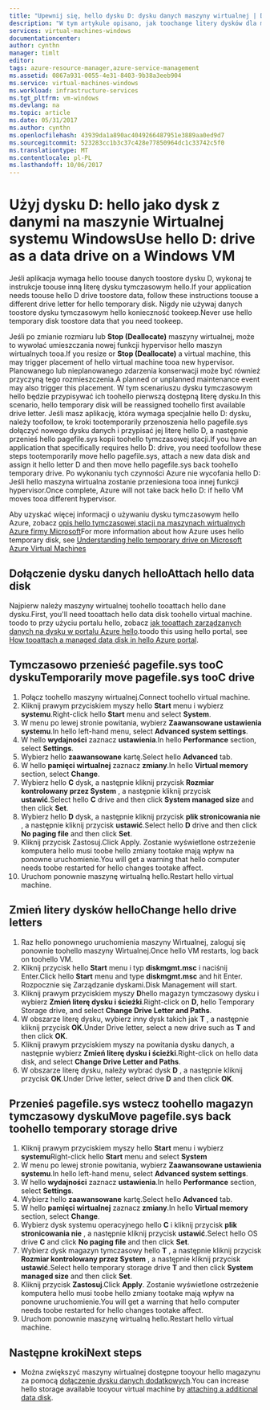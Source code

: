 ```yaml
---
title: "Upewnij się, hello dysku D: dysku danych maszyny wirtualnej | Dokumentacja firmy Microsoft"
description: "W tym artykule opisano, jak toochange litery dysków dla maszyny Wirtualnej systemu Windows tak, aby można było używać dysków D: hello jako dysk danych."
services: virtual-machines-windows
documentationcenter: 
author: cynthn
manager: timlt
editor: 
tags: azure-resource-manager,azure-service-management
ms.assetid: 0867a931-0055-4e31-8403-9b38a3eeb904
ms.service: virtual-machines-windows
ms.workload: infrastructure-services
ms.tgt_pltfrm: vm-windows
ms.devlang: na
ms.topic: article
ms.date: 05/31/2017
ms.author: cynthn
ms.openlocfilehash: 43939da1a890ac4049266487951e3889aa0ed9d7
ms.sourcegitcommit: 523283cc1b3c37c428e77850964dc1c33742c5f0
ms.translationtype: MT
ms.contentlocale: pl-PL
ms.lasthandoff: 10/06/2017
---
```

# <a name="use-hello-d-drive-as-a-data-drive-on-a-windows-vm"></a><span data-ttu-id="076f3-103">Użyj dysku D: hello jako dysk z danymi na maszynie Wirtualnej systemu Windows</span><span class="sxs-lookup"><span data-stu-id="076f3-103">Use hello D: drive as a data drive on a Windows VM</span></span>
<span data-ttu-id="076f3-104">Jeśli aplikacja wymaga hello toouse danych toostore dysku D, wykonaj te instrukcje toouse inną literę dysku tymczasowym hello.</span><span class="sxs-lookup"><span data-stu-id="076f3-104">If your application needs toouse hello D drive toostore data, follow these instructions toouse a different drive letter for hello temporary disk.</span></span> <span data-ttu-id="076f3-105">Nigdy nie używaj danych toostore dysku tymczasowym hello konieczność tookeep.</span><span class="sxs-lookup"><span data-stu-id="076f3-105">Never use hello temporary disk toostore data that you need tookeep.</span></span>

<span data-ttu-id="076f3-106">Jeśli po zmianie rozmiaru lub **Stop (Deallocate)** maszyny wirtualnej, może to wywołać umieszczania nowej funkcji hypervisor hello maszyn wirtualnych tooa.</span><span class="sxs-lookup"><span data-stu-id="076f3-106">If you resize or **Stop (Deallocate)** a virtual machine, this may trigger placement of hello virtual machine tooa new hypervisor.</span></span> <span data-ttu-id="076f3-107">Planowanego lub nieplanowanego zdarzenia konserwacji może być również przyczyną tego rozmieszczenia.</span><span class="sxs-lookup"><span data-stu-id="076f3-107">A planned or unplanned maintenance event may also trigger this placement.</span></span> <span data-ttu-id="076f3-108">W tym scenariuszu dysku tymczasowym hello będzie przypisywać ich toohello pierwszą dostępną literę dysku.</span><span class="sxs-lookup"><span data-stu-id="076f3-108">In this scenario, hello temporary disk will be reassigned toohello first available drive letter.</span></span> <span data-ttu-id="076f3-109">Jeśli masz aplikację, która wymaga specjalnie hello D: dysku, należy toofollow, te kroki tootemporarily przenoszenia hello pagefile.sys dołączyć nowego dysku danych i przypisać jej literę hello D, a następnie przenieś hello pagefile.sys kopii toohello tymczasowej stacji.</span><span class="sxs-lookup"><span data-stu-id="076f3-109">If you have an application that specifically requires hello D: drive, you need toofollow these steps tootemporarily move hello pagefile.sys, attach a new data disk and assign it hello letter D and then move hello pagefile.sys back toohello temporary drive.</span></span> <span data-ttu-id="076f3-110">Po wykonaniu tych czynności Azure nie wycofania hello D: Jeśli hello maszyna wirtualna zostanie przeniesiona tooa innej funkcji hypervisor.</span><span class="sxs-lookup"><span data-stu-id="076f3-110">Once complete, Azure will not take back hello D: if hello VM moves tooa different hypervisor.</span></span>

<span data-ttu-id="076f3-111">Aby uzyskać więcej informacji o używaniu dysku tymczasowym hello Azure, zobacz [opis hello tymczasowej stacji na maszynach wirtualnych Azure firmy Microsoft](https://blogs.msdn.microsoft.com/mast/2013/12/06/understanding-the-temporary-drive-on-windows-azure-virtual-machines/)</span><span class="sxs-lookup"><span data-stu-id="076f3-111">For more information about how Azure uses hello temporary disk, see [Understanding hello temporary drive on Microsoft Azure Virtual Machines](https://blogs.msdn.microsoft.com/mast/2013/12/06/understanding-the-temporary-drive-on-windows-azure-virtual-machines/)</span></span>

## <a name="attach-hello-data-disk"></a><span data-ttu-id="076f3-112">Dołączenie dysku danych hello</span><span class="sxs-lookup"><span data-stu-id="076f3-112">Attach hello data disk</span></span>
<span data-ttu-id="076f3-113">Najpierw należy maszyny wirtualnej toohello tooattach hello dane dysku.</span><span class="sxs-lookup"><span data-stu-id="076f3-113">First, you'll need tooattach hello data disk toohello virtual machine.</span></span> <span data-ttu-id="076f3-114">toodo to przy użyciu portalu hello, zobacz [jak tooattach zarządzanych danych na dysku w portalu Azure hello](attach-managed-disk-portal.md).</span><span class="sxs-lookup"><span data-stu-id="076f3-114">toodo this using hello portal, see [How tooattach a managed data disk in hello Azure portal](attach-managed-disk-portal.md).</span></span>

## <a name="temporarily-move-pagefilesys-tooc-drive"></a><span data-ttu-id="076f3-115">Tymczasowo przenieść pagefile.sys tooC dysku</span><span class="sxs-lookup"><span data-stu-id="076f3-115">Temporarily move pagefile.sys tooC drive</span></span>
1. <span data-ttu-id="076f3-116">Połącz toohello maszyny wirtualnej.</span><span class="sxs-lookup"><span data-stu-id="076f3-116">Connect toohello virtual machine.</span></span> 
2. <span data-ttu-id="076f3-117">Kliknij prawym przyciskiem myszy hello **Start** menu i wybierz **systemu**.</span><span class="sxs-lookup"><span data-stu-id="076f3-117">Right-click hello **Start** menu and select **System**.</span></span>
3. <span data-ttu-id="076f3-118">W menu po lewej stronie powitania, wybierz **Zaawansowane ustawienia systemu**.</span><span class="sxs-lookup"><span data-stu-id="076f3-118">In hello left-hand menu, select **Advanced system settings**.</span></span>
4. <span data-ttu-id="076f3-119">W hello **wydajności** zaznacz **ustawienia**.</span><span class="sxs-lookup"><span data-stu-id="076f3-119">In hello **Performance** section, select **Settings**.</span></span>
5. <span data-ttu-id="076f3-120">Wybierz hello **zaawansowane** kartę.</span><span class="sxs-lookup"><span data-stu-id="076f3-120">Select hello **Advanced** tab.</span></span>
6. <span data-ttu-id="076f3-121">W hello **pamięci wirtualnej** zaznacz **zmiany**.</span><span class="sxs-lookup"><span data-stu-id="076f3-121">In hello **Virtual memory** section, select **Change**.</span></span>
7. <span data-ttu-id="076f3-122">Wybierz hello **C** dysk, a następnie kliknij przycisk **Rozmiar kontrolowany przez System** , a następnie kliknij przycisk **ustawić**.</span><span class="sxs-lookup"><span data-stu-id="076f3-122">Select hello **C** drive and then click **System managed size** and then click **Set**.</span></span>
8. <span data-ttu-id="076f3-123">Wybierz hello **D** dysk, a następnie kliknij przycisk **plik stronicowania nie** , a następnie kliknij przycisk **ustawić**.</span><span class="sxs-lookup"><span data-stu-id="076f3-123">Select hello **D** drive and then click **No paging file** and then click **Set**.</span></span>
9. <span data-ttu-id="076f3-124">Kliknij przycisk Zastosuj.</span><span class="sxs-lookup"><span data-stu-id="076f3-124">Click Apply.</span></span> <span data-ttu-id="076f3-125">Zostanie wyświetlone ostrzeżenie komputera hello musi toobe hello zmiany tootake mają wpływ na ponowne uruchomienie.</span><span class="sxs-lookup"><span data-stu-id="076f3-125">You will get a warning that hello computer needs toobe restarted for hello changes tootake affect.</span></span>
10. <span data-ttu-id="076f3-126">Uruchom ponownie maszynę wirtualną hello.</span><span class="sxs-lookup"><span data-stu-id="076f3-126">Restart hello virtual machine.</span></span>

## <a name="change-hello-drive-letters"></a><span data-ttu-id="076f3-127">Zmień litery dysków hello</span><span class="sxs-lookup"><span data-stu-id="076f3-127">Change hello drive letters</span></span>
1. <span data-ttu-id="076f3-128">Raz hello ponownego uruchomienia maszyny Wirtualnej, zaloguj się ponownie toohello maszyny Wirtualnej.</span><span class="sxs-lookup"><span data-stu-id="076f3-128">Once hello VM restarts, log back on toohello VM.</span></span>
2. <span data-ttu-id="076f3-129">Kliknij przycisk hello **Start** menu i typ **diskmgmt.msc** i naciśnij Enter.</span><span class="sxs-lookup"><span data-stu-id="076f3-129">Click hello **Start** menu and type **diskmgmt.msc** and hit Enter.</span></span> <span data-ttu-id="076f3-130">Rozpocznie się Zarządzanie dyskami.</span><span class="sxs-lookup"><span data-stu-id="076f3-130">Disk Management will start.</span></span>
3. <span data-ttu-id="076f3-131">Kliknij prawym przyciskiem myszy **D**hello magazyn tymczasowy dysku i wybierz **Zmień literę dysku i ścieżki**.</span><span class="sxs-lookup"><span data-stu-id="076f3-131">Right-click on **D**, hello Temporary Storage drive, and select **Change Drive Letter and Paths**.</span></span>
4. <span data-ttu-id="076f3-132">W obszarze literę dysku, wybierz inny dysk takich jak **T** , a następnie kliknij przycisk **OK**.</span><span class="sxs-lookup"><span data-stu-id="076f3-132">Under Drive letter, select a new drive such as **T** and then click **OK**.</span></span> 
5. <span data-ttu-id="076f3-133">Kliknij prawym przyciskiem myszy na powitania dysku danych, a następnie wybierz **Zmień literę dysku i ścieżki**.</span><span class="sxs-lookup"><span data-stu-id="076f3-133">Right-click on hello data disk, and select **Change Drive Letter and Paths**.</span></span>
6. <span data-ttu-id="076f3-134">W obszarze literę dysku, należy wybrać dysk **D** , a następnie kliknij przycisk **OK**.</span><span class="sxs-lookup"><span data-stu-id="076f3-134">Under Drive letter, select drive **D** and then click **OK**.</span></span> 

## <a name="move-pagefilesys-back-toohello-temporary-storage-drive"></a><span data-ttu-id="076f3-135">Przenieś pagefile.sys wstecz toohello magazyn tymczasowy dysku</span><span class="sxs-lookup"><span data-stu-id="076f3-135">Move pagefile.sys back toohello temporary storage drive</span></span>
1. <span data-ttu-id="076f3-136">Kliknij prawym przyciskiem myszy hello **Start** menu i wybierz **systemu**</span><span class="sxs-lookup"><span data-stu-id="076f3-136">Right-click hello **Start** menu and select **System**</span></span>
2. <span data-ttu-id="076f3-137">W menu po lewej stronie powitania, wybierz **Zaawansowane ustawienia systemu**.</span><span class="sxs-lookup"><span data-stu-id="076f3-137">In hello left-hand menu, select **Advanced system settings**.</span></span>
3. <span data-ttu-id="076f3-138">W hello **wydajności** zaznacz **ustawienia**.</span><span class="sxs-lookup"><span data-stu-id="076f3-138">In hello **Performance** section, select **Settings**.</span></span>
4. <span data-ttu-id="076f3-139">Wybierz hello **zaawansowane** kartę.</span><span class="sxs-lookup"><span data-stu-id="076f3-139">Select hello **Advanced** tab.</span></span>
5. <span data-ttu-id="076f3-140">W hello **pamięci wirtualnej** zaznacz **zmiany**.</span><span class="sxs-lookup"><span data-stu-id="076f3-140">In hello **Virtual memory** section, select **Change**.</span></span>
6. <span data-ttu-id="076f3-141">Wybierz dysk systemu operacyjnego hello **C** i kliknij przycisk **plik stronicowania nie** , a następnie kliknij przycisk **ustawić**.</span><span class="sxs-lookup"><span data-stu-id="076f3-141">Select hello OS drive **C** and click **No paging file** and then click **Set**.</span></span>
7. <span data-ttu-id="076f3-142">Wybierz dysk magazyn tymczasowy hello **T** , a następnie kliknij przycisk **Rozmiar kontrolowany przez System** , a następnie kliknij przycisk **ustawić**.</span><span class="sxs-lookup"><span data-stu-id="076f3-142">Select hello temporary storage drive **T** and then click **System managed size** and then click **Set**.</span></span>
8. <span data-ttu-id="076f3-143">Kliknij przycisk **Zastosuj**.</span><span class="sxs-lookup"><span data-stu-id="076f3-143">Click **Apply**.</span></span> <span data-ttu-id="076f3-144">Zostanie wyświetlone ostrzeżenie komputera hello musi toobe hello zmiany tootake mają wpływ na ponowne uruchomienie.</span><span class="sxs-lookup"><span data-stu-id="076f3-144">You will get a warning that hello computer needs toobe restarted for hello changes tootake affect.</span></span>
9. <span data-ttu-id="076f3-145">Uruchom ponownie maszynę wirtualną hello.</span><span class="sxs-lookup"><span data-stu-id="076f3-145">Restart hello virtual machine.</span></span>

## <a name="next-steps"></a><span data-ttu-id="076f3-146">Następne kroki</span><span class="sxs-lookup"><span data-stu-id="076f3-146">Next steps</span></span>
* <span data-ttu-id="076f3-147">Można zwiększyć maszyny wirtualnej dostępne tooyour hello magazynu za pomocą [dołączenie dysku danych dodatkowych](attach-managed-disk-portal.md).</span><span class="sxs-lookup"><span data-stu-id="076f3-147">You can increase hello storage available tooyour virtual machine by [attaching a additional data disk](attach-managed-disk-portal.md).</span></span>

